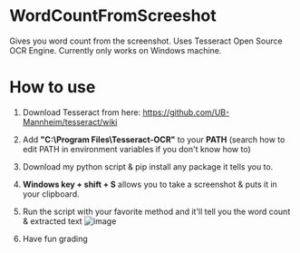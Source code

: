 # WordCountFromScreeshot
Gives you word count from the screenshot. Uses Tesseract Open Source OCR Engine. Currently only works on Windows machine.

# How to use
1. Download Tesseract from here: https://github.com/UB-Mannheim/tesseract/wiki
2. Add **"C:\Program Files\Tesseract-OCR"** to your **PATH** (search how to edit PATH in environment variables if you don't know how to)
3. Download my python script & pip install any package it tells you to.
4. **Windows key + shift + S** allows you to take a screenshot & puts it in your clipboard.
5. Run the script with your favorite method and it'll tell you the word count & extracted text
  ![image](https://github.com/user-attachments/assets/405c3d68-0f0e-4a7f-b908-772673ccc47d)

6. Have fun grading
